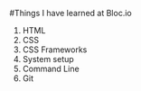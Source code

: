#Things I have learned at Bloc.io

1. HTML
2. CSS
3. CSS Frameworks
4. System setup
5. Command Line
6. Git
